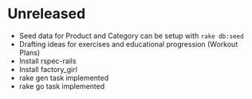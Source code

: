 # Unreleased
- Seed data for Product and Category can be setup with `rake db:seed`
- Drafting ideas for exercises and educational progression (Workout Plans)
- Install rspec-rails
- Install factory_girl
- rake gen task implemented
- rake go task implemented
